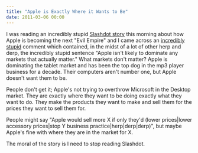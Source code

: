 ```yaml
---
title: "Apple is Exactly Where it Wants to Be"
date: 2011-03-06 00:00
---
```


<p>I was reading an incredibly stupid <a href="http://apple.slashdot.org/story/11/03/06/0440202/Is-Apple-Turning-Into-the-Next-Evil-Empire?from=rss&amp;utm_source=feedburner&amp;utm_medium=feed&amp;utm_campaign=Feed:+Slashdot/slashdot+(Slashdot)">Slashdot story</a> this morning about how Apple is becoming the next "Evil Empire" and I came across an <a href="http://apple.slashdot.org/comments.pl?sid=2024660&amp;cid=35395948">incredibly stupid</a> comment which contained, in the midst of a lot of other herp and derp, the incredibly stupid sentence "Apple isn't likely to dominate any markets that actually matter."
What markets don't matter? Apple is dominating the tablet market and has been the top dog in the mp3 player business for a decade. Their computers aren't number one, but Apple doesn't want them to be.</p>

<p>People don't get it; Apple's not trying to overthrow Microsoft in the Desktop market. They are exactly where they want to be doing exactly what they want to do. They make the products they want to make and sell them for the prices they want to sell them for.</p>

<p>People might say "Apple would sell more X if only they'd (lower prices|lower accessory prices|stop Y business practice|herp|derp|derp)", but maybe Apple's fine with where they are in the market for X.</p>

<p>The moral of the story is I need to stop reading Slashdot.</p>

<!-- more -->

